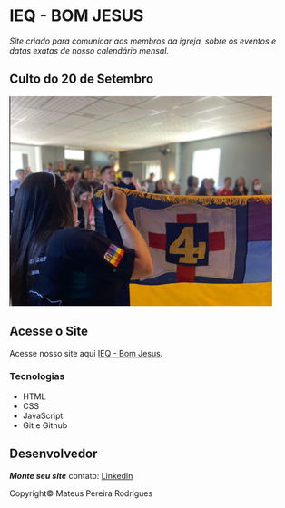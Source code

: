 # IEQ - BOM JESUS

*Site criado para comunicar aos membros da igreja, sobre os eventos e datas exatas de nosso calendário mensal.*  

## Culto do 20 de Setembro

![Culto de domingo.](/img/header-vic.png "This is a sample image.")

## Acesse o Site

Acesse nosso site aqui [IEQ - Bom Jesus](https://ieq-bom-jesus.netlify.app/).

### Tecnologias

* HTML
* CSS
* JavaScript
* Git e Github

## Desenvolvedor 

**_Monte seu site_**
contato: [Linkedin](https://www.linkedin.com/in/mateuspereira-developer/)

Copyright&copy; Mateus Pereira Rodrigues